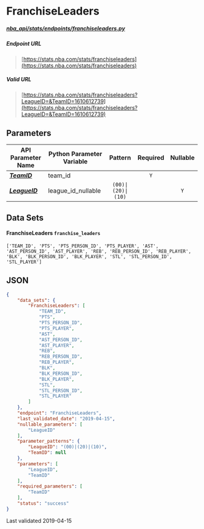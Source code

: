 # FranchiseLeaders
##### [nba_api/stats/endpoints/franchiseleaders.py](https://github.com/swar/nba_api/blob/master/nba_api/stats/endpoints/franchiseleaders.py)

##### Endpoint URL
>[https://stats.nba.com/stats/franchiseleaders](https://stats.nba.com/stats/franchiseleaders)

##### Valid URL
>[https://stats.nba.com/stats/franchiseleaders?LeagueID=&TeamID=1610612739](https://stats.nba.com/stats/franchiseleaders?LeagueID=&TeamID=1610612739)

## Parameters
API Parameter Name | Python Parameter Variable | Pattern | Required | Nullable
------------ | ------------ | :-----------: | :---: | :---:
[_**TeamID**_](https://github.com/swar/nba_api/blob/master/docs/nba_api/stats/library/parameters.md#TeamID) | team_id |  | `Y` |  | 
[_**LeagueID**_](https://github.com/swar/nba_api/blob/master/docs/nba_api/stats/library/parameters.md#LeagueID) | league_id_nullable | `(00)\|(20)\|(10)` |  | `Y` | 

## Data Sets
#### FranchiseLeaders `franchise_leaders`
```text
['TEAM_ID', 'PTS', 'PTS_PERSON_ID', 'PTS_PLAYER', 'AST', 'AST_PERSON_ID', 'AST_PLAYER', 'REB', 'REB_PERSON_ID', 'REB_PLAYER', 'BLK', 'BLK_PERSON_ID', 'BLK_PLAYER', 'STL', 'STL_PERSON_ID', 'STL_PLAYER']
```


## JSON
```json
{
    "data_sets": {
        "FranchiseLeaders": [
            "TEAM_ID",
            "PTS",
            "PTS_PERSON_ID",
            "PTS_PLAYER",
            "AST",
            "AST_PERSON_ID",
            "AST_PLAYER",
            "REB",
            "REB_PERSON_ID",
            "REB_PLAYER",
            "BLK",
            "BLK_PERSON_ID",
            "BLK_PLAYER",
            "STL",
            "STL_PERSON_ID",
            "STL_PLAYER"
        ]
    },
    "endpoint": "FranchiseLeaders",
    "last_validated_date": "2019-04-15",
    "nullable_parameters": [
        "LeagueID"
    ],
    "parameter_patterns": {
        "LeagueID": "(00)|(20)|(10)",
        "TeamID": null
    },
    "parameters": [
        "LeagueID",
        "TeamID"
    ],
    "required_parameters": [
        "TeamID"
    ],
    "status": "success"
}
```

Last validated 2019-04-15